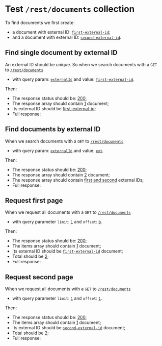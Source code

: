 # Test `/rest/documents` collection

To find documents we first create: 
  
  - a document with external ID: [`first-external-id`](- "#externalId1");
  - and a document with external ID: [`second-external-id`](- "#externalId2").
  
[ ](- "createDocument(#externalId1)")
[ ](- "createDocument(#externalId2)")

## Find single document by external ID
An external ID should be unique. 
So when we search documents with a `GET` to [`/rest/documents`](- "#searchEndpoint")

 - with query param: [`externalId`](- "#queryParam") and value: [`first-external-id`](- "#queryParamValue").

[ ](- "#searchSingle=search(#searchEndpoint, #queryParam, #queryParamValue)")

Then:

 - The response status should be: [200](- "?=#searchSingle.status");
 - The response array should contain [1](- "?=#searchSingle.documentCount") document;
 - Its external ID should be [first-external-id](- "?=#searchSingle.externalId");
 - Full response:
 
[ ](- "ext:embed=#searchSingle.body")

## Find documents by external ID
When we search documents with a `GET` to [`/rest/documents`](- "#searchEndpoint")

 - with query param: [`externalId`](- "#queryParam") and value: [`ext`](- "#queryParamValue").

[ ](- "#searchSingle=searchMultiple(#searchEndpoint, #queryParam, #queryParamValue)")

Then:

 - The response status should be: [200](- "?=#searchSingle.status");
 - The response array should contain [2](- "?=#searchSingle.documentCount") document;
 - The response array should contain [first and second](- "?=#searchSingle.externalIds") external IDs;
 - Full response:
 
[ ](- "ext:embed=#searchSingle.body")

## Request first page
When we request all documents with a `GET` to [`/rest/documents`](- "#searchEndpoint")

 - with query parameter `limit`: [`1`](- "#limit") and `offset`: [`0`](- "#offset").

[ ](- "#firstPage=paginate(#searchEndpoint, #offset, #limit)")

Then:

 - The response status should be: [200](- "?=#firstPage.status");
 - The items array should contain [1](- "?=#firstPage.itemCount") document;
 - Its external ID should be [`first-external-id`](- "?=#firstPage.externalDocumentId") document;
 - Total should be [2](- "?=#firstPage.total");
 - Full response:
 
[ ](- "ext:embed=#firstPage.body")

## Request second page
When we request all documents with a `GET` to [`/rest/documents`](- "#searchEndpoint")

 - with query parameter `limit`: [`1`](- "#limit") and `offset`: [`1`](- "#offset").

[ ](- "#secondPage=paginate(#searchEndpoint, #offset, #limit)")

Then:

 - The response status should be: [200](- "?=#secondPage.status");
 - The items array should contain [1](- "?=#secondPage.itemCount") document;
 - Its external ID should be [`second-external-id`](- "?=#secondPage.externalDocumentId") document;
 - Total should be [2](- "?=#secondPage.total");
 - Full response:
 
[ ](- "ext:embed=#secondPage.body")
